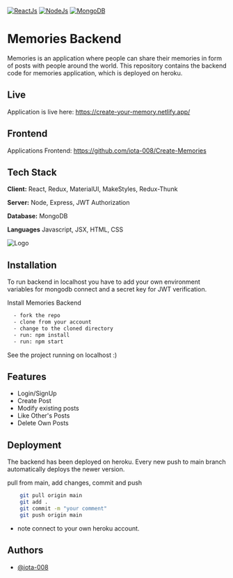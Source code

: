 [![ReactJs](https://camo.githubusercontent.com/beae01a1b58781b6632e5be556b37abc53290548813b395146b9413f8865c7d5/68747470733a2f2f696d672e736869656c64732e696f2f62616467652f43524d2d52656163744a532d626c75653f6c6f676f3d7265616374)](http://www.gnu.org/licenses/agpl-3.0)
[![NodeJs](https://camo.githubusercontent.com/121518d6a2d28e79df0a5c253eb788c17677b454b05ee4facede396bc0c3d0d8/68747470733a2f2f696d672e736869656c64732e696f2f62616467652f4261636b656e642d4e6f64654a532d677265656e3f6c6f676f3d6e6f64652e6a73)](https://opensource.org/licenses/)
[![MongoDB](https://camo.githubusercontent.com/b7cfb0451842c6d69d0dce1685c6c48be7595f454c3392439f2b9b3e5b2e6db4/68747470733a2f2f696d672e736869656c64732e696f2f62616467652f44617461426173652d4d6f6e676f44422d6c69676874677265656e3f6c6f676f3d6d6f6e676f4442)](https://github.com/tterb/atomic-design-ui/blob/master/LICENSEs)

# Memories Backend

Memories is an application where people can share their memories in form of posts with people around the world.
This repository contains the backend code for memories application, which is deployed on heroku. 

## Live

Application is live here: https://create-your-memory.netlify.app/

## Frontend

Applications Frontend: https://github.com/iota-008/Create-Memories

## Tech Stack

**Client:** React, Redux, MaterialUI, MakeStyles, Redux-Thunk

**Server:** Node, Express, JWT Authorization

**Database:** MongoDB

**Languages** Javascript, JSX, HTML, CSS

![Logo](https://i.ibb.co/qDG1gLL/Memories-logo.png)
## Installation

To run backend in localhost you have to add your own environment variables for mongodb connect and a secret key for JWT verification.

Install Memories Backend

```bash
  - fork the repo
  - clone from your account
  - change to the cloned directory
  - run: npm install
  - run: npm start

```

See the project running on localhost :)

    
## Features

- Login/SignUp
- Create Post
- Modify existing posts
- Like Other's Posts
- Delete Own Posts


## Deployment

The backend has been deployed on heroku.
Every new push to main branch automatically deploys the newer version.
 
pull from main, add changes, commit and push

```bash
    git pull origin main
    git add .
    git commit -m "your comment"
    git push origin main
```

* note connect to your own heroku account.
## Authors

- [@iota-008](https://www.github.com/iota-008)
